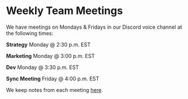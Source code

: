 # Weekly Team Meetings

We have meetings on Mondays & Fridays in our Discord voice channel at the following times: 


**Strategy** 
Monday @ 2:30 p.m. EST

**Marketing** 
Monday @ 3:00 p.m. EST 

**Dev**
Monday @ 3:30 p.m. EST

**Sync Meeting** 
Friday @ 4:00 p.m. EST 

We keep notes from each meeting [here](../what/weekly-team-meeting.md).

